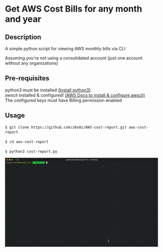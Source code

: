 # Get AWS Cost Bills for any month and year  

## Description
  
A simple python script for viewing AWS monthly bills via CLI

Assuming you're not using a consolidated account (just one account without any organizations)

## Pre-requisites 
  
python3 must be installed [(Install python3)](https://realpython.com/installing-python/)  
awscli installed & configured! [(AWS Docs to install & configure awscli)](https://docs.aws.amazon.com/cli/latest/userguide/install-cliv2.html)  
The configured keys must have Billing permission enabled  
  
## Usage  

```  
$ git clone https://github.com/z0x0z/AWS-cost-report.git aws-cost-report  
  
$ cd aws-cost-report  
  
$ python3 cost-report.py

```

![](usage.gif)